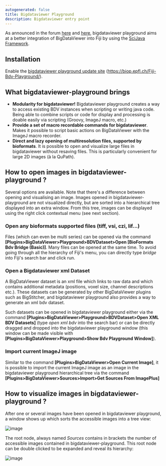 ```yaml
---
autogenerated: false
title: Bigdataviewer Playground
description: Bigdataviewer entry point
---
```


As announced in the forum [here](https://forum.image.sc/t/getting-bigdataviewer-instance-in-an-imagej-command/21110/8) and [here](https://forum.image.sc/t/fiji-commands-for-bigdataviewer/25601), bigdataviewer playground aims at a better integration of BigDataViewer into Fiji by using the [SciJava Framework](/SciJava).

Installation
------------

Enable the [bigdataviewer playground update site](/update-sites/following) (https://biop.epfl.ch/Fiji-Bdv-Playground/).

What bigdataviewer-playground brings
-----
-   **Modularity for bigdataviewer!** Bigdataviewer playground creates a way to access existing BDV instances when scripting or writing java code. Being able to combine scripts or code for display and processing is doable easily via scripting (Groovy, ImageJ macro, etc.)
-   **Provide a set of macro recordable commands for bigdataviewer**. Makes it possible to script basic actions on BigDataViewer with the ImageJ macro recorder.
-   **Direct and lazy opening of multiresolution files, supported by bioformats**. It is possible to open and visualize large files in bigdataviewer without resaving files. This is particularly convenient for large 2D images (à la QuPath). 

How to open images in bigdataviewer-playground ?
-----

Several options are available. Note that there's a difference between opening and visualising an image. Images opened in bigdataviewer-playground are not visualized directly, but are sorted into a hierarchical tree displayed into an extra window. From this tree, images can be displayed using the right click contextual menu (see next section).

### Open any bioformats supported files (tiff, vsi, czi, lif...)

Files (which can even be multi series) can be opened via the command **[Plugins>BigDataViewer>Playground>BDVDataset>Open [BioFormats Bdv Bridge (Basic)]**.
Many files can be opened at the same time. To avoid going through all the hierarchy of Fiji's menu, you can directly type *bridge* into Fiji's search bar and click run.

### Open a Bigdataviewer xml Dataset

A BigDataViewer dataset is an xml file which links to raw data and which contains additional metadata (positions, voxel size, channel descriptions etc.). These datasets can be generated by other BigDataViewer plugins such as BigStitcher, and bigdataviewer playground also provides a way to generate an xml bdv dataset. 

Such datasets can be opened in bigdataviewer playground either via the command **[Plugins>BigDataViewer>Playground>BDVDataset>Open XML BDV Datasets]** (type *open xml bdv* into the search bar) or can be directly dragged and dropped into the bigdataviewer playground window (this window can be made visible with **[Plugins>BigDataViewer>Playground>Show Bdv Playground Window]**).

### Import current ImageJ image

Similar to the command **[Plugins>BigDataViewer>Open Current Image]**, it is possible to import the current ImageJ image as an image in the bigdataviewer playground hierarchical tree via the command **[Plugins>BigDataViewer>Sources>Import>Get Sources From ImagePlus]**

How to visualize images in bigdataviewer-playground ?
-----

After one or several images have been opened in bigdataviewer playground, a window shows up which sorts the accessible images into a tree view:

![image](https://user-images.githubusercontent.com/20223054/111663143-cface180-8810-11eb-8e5e-e017378f9972.png)

The root node, always named *Sources* contains in brackets the number of accessible images contained in bigdataviewer-playground. This root node can be double clicked to be expanded and reveal its hierarchy:

![image](https://user-images.githubusercontent.com/20223054/111663646-4f3ab080-8811-11eb-89a2-be9ddf8af3f4.png)







